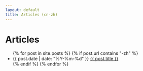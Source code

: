```yaml
---
layout: default
title: Articles (cn-zh)
---
```


<div id="articles-zh">
  <h1>Articles</h1>
  <ul class="posts noList">
    {% for post in site.posts %}
      {% if post.url contains "-zh" %}
        <li>
          <span class="date">{{ post.date | date: "%Y-%m-%d" }}</span>
          <a href="{{ post.url }}">{{ post.title }}</a>
        </li>
      {% endif %}
    {% endfor %}
  </ul>
</div>
